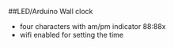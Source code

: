 ##LED/Arduino Wall clock

- four characters with am/pm indicator  88:88x
- wifi enabled for setting the time
